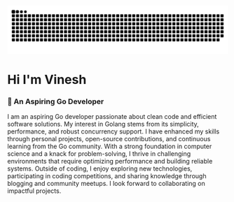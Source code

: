 <picture>
  <source media="(prefers-color-scheme: light)" srcset="github-user-contribution.svg" />
  <img alt="github-snake" src="github-user-contribution.svg" />
</picture>

# Hi I'm Vinesh
### 🚧 An Aspiring Go Developer
I am an aspiring Go developer passionate about clean code and efficient software solutions. My interest in Golang stems from its simplicity, performance, and robust concurrency support. I have enhanced my skills through personal projects, open-source contributions, and continuous learning from the Go community. With a strong foundation in computer science and a knack for problem-solving, I thrive in challenging environments that require optimizing performance and building reliable systems. Outside of coding, I enjoy exploring new technologies, participating in coding competitions, and sharing knowledge through blogging and community meetups. I look forward to collaborating on impactful projects.

